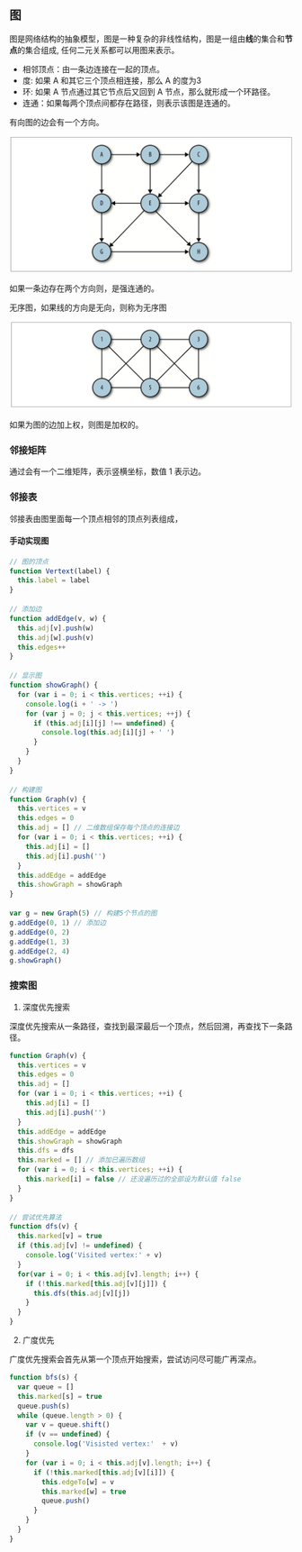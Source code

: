 ## 图

图是网络结构的抽象模型，图是一种复杂的非线性结构，图是一组由**线**的集合和**节点**的集合组成, 任何二元关系都可以用图来表示。

- 相邻顶点：由一条边连接在一起的顶点。
- 度: 如果 A 和其它三个顶点相连接，那么 A 的度为3
- 环: 如果 A 节点通过其它节点后又回到 A 节点，那么就形成一个环路径。
- 连通：如果每两个顶点间都存在路径，则表示该图是连通的。



有向图的边会有一个方向。

![](./images/WX20200806-102545@2x.png)

如果一条边存在两个方向则，是强连通的。


无序图，如果线的方向是无向，则称为无序图

![](./images/WX20200806-102647@2x.png)

如果为图的边加上权，则图是加权的。


### 邻接矩阵

通过会有一个二维矩阵，表示竖横坐标，数值 1 表示边。

### 邻接表

邻接表由图里面每一个顶点相邻的顶点列表组成，

#### 手动实现图

```js
// 图的顶点
function Vertext(label) {
  this.label = label
}

// 添加边
function addEdge(v, w) {
  this.adj[v].push(w)
  this.adj[w].push(v)
  this.edges++
}

// 显示图
function showGraph() {
  for (var i = 0; i < this.vertices; ++i) {
    console.log(i + ' -> ')
    for (var j = 0; j < this.vertices; ++j) {
      if (this.adj[i][j] !== undefined) {
        console.log(this.adj[i][j] + ' ')
      }
    }
  }
}

// 构建图
function Graph(v) {
  this.vertices = v
  this.edges = 0
  this.adj = [] // 二维数组保存每个顶点的连接边
  for (var i = 0; i < this.vertices; ++i) {
    this.adj[i] = []
    this.adj[i].push('')
  }
  this.addEdge = addEdge
  this.showGraph = showGraph
}

var g = new Graph(5) // 构建5个节点的图
g.addEdge(0, 1) // 添加边
g.addEdge(0, 2)
g.addEdge(1, 3)
g.addEdge(2, 4)
g.showGraph()

```

### 搜索图

1. 深度优先搜索

深度优先搜索从一条路径，查找到最深最后一个顶点，然后回溯，再查找下一条路径。

```js
function Graph(v) {
  this.vertices = v
  this.edges = 0
  this.adj = []
  for (var i = 0; i < this.vertices; ++i) {
    this.adj[i] = []
    this.adj[i].push('')
  }
  this.addEdge = addEdge
  this.showGraph = showGraph
  this.dfs = dfs
  this.marked = [] // 添加已遍历数组
  for (var i = 0; i < this.vertices; ++i) {
    this.marked[i] = false // 还没遍历过的全部设为默认值 false
  }
}

// 尝试优先算法
function dfs(v) {
  this.marked[v] = true
  if (this.adj[v] != undefined) {
    console.log('Visited vertex:' + v)
  }
  for(var i = 0; i < this.adj[v].length; i++) {
    if (!this.marked[this.adj[v][j]]) {
      this.dfs(this.adj[v][j])
    }
  }
}
```

2. 广度优先

广度优先搜索会首先从第一个顶点开始搜索，尝试访问尽可能广再深点。

```js
function bfs(s) {
  var queue = []
  this.marked[s] = true
  queue.push(s)
  while (queue.length > 0) {
    var v = queue.shift()
    if (v == undefined) {
      console.log('Visisted vertex:'  + v)
    }
    for (var i = 0; i < this.adj[v].length; i++) {
      if (!this.marked[this.adj[v][i]]) {
        this.edgeTo[w] = v
        this.marked[w] = true
        queue.push()
      }
    }
  }
}
```